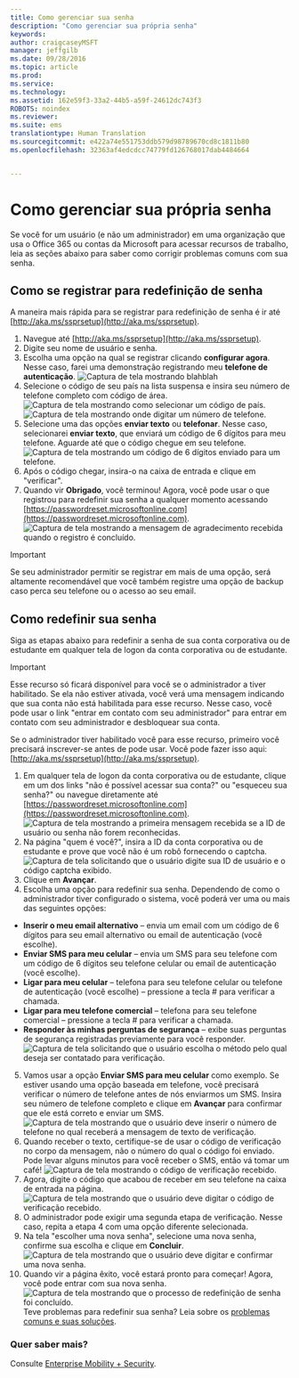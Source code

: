 ```yaml
---
title: Como gerenciar sua senha
description: "Como gerenciar sua própria senha"
keywords: 
author: craigcaseyMSFT
manager: jeffgilb
ms.date: 09/28/2016
ms.topic: article
ms.prod: 
ms.service: 
ms.technology: 
ms.assetid: 162e59f3-33a2-44b5-a59f-24612dc743f3
ROBOTS: noindex
ms.reviewer: 
ms.suite: ems
translationtype: Human Translation
ms.sourcegitcommit: e422a74e551753ddb579d98789670cd8c1811b80
ms.openlocfilehash: 32363af4edcdcc74779fd126768017dab4484664


---
```


# Como gerenciar sua própria senha

Se você for um usuário (e não um administrador) em uma organização que usa o Office 365 ou contas da Microsoft para acessar recursos de trabalho, leia as seções abaixo para saber como corrigir problemas comuns com sua senha.

## Como se registrar para redefinição de senha
A maneira mais rápida para se registrar para redefinição de senha é ir até [http://aka.ms/ssprsetup](http://aka.ms/ssprsetup).

1.  Navegue até [http://aka.ms/ssprsetup](http://aka.ms/ssprsetup).
2.  Digite seu nome de usuário e senha.
3.  Escolha uma opção na qual se registrar clicando **configurar agora**. Nesse caso, farei uma demonstração registrando meu **telefone de autenticação**.
![Captura de tela mostrando blahblah](./media/ft-mngPW-1-setup.png)
4.  Selecione o código de seu país na lista suspensa e insira seu número de telefone completo com código de área.
![Captura de tela mostrando como selecionar um código de país. ](./media/ft-mngPW-2-enterNumber.png)![Captura de tela mostrando onde digitar um número de telefone.](./media/ft-mngPW-3-enterNumber2.png)
5.  Selecione uma das opções **enviar texto** ou **telefonar**. Nesse caso, selecionarei **enviar texto**, que enviará um código de 6 dígitos para meu telefone. Aguarde até que o código chegue em seu telefone.
![Captura de tela mostrando um código de 6 dígitos enviado para um telefone.](./media/ft-mngPW-4-textCode.png)
6.  Após o código chegar, insira-o na caixa de entrada e clique em "verificar".
7.  Quando vir **Obrigado**, você terminou! Agora, você pode usar o que registrou para redefinir sua senha a qualquer momento acessando [https://passwordreset.microsoftonline.com](https://passwordreset.microsoftonline.com).
![Captura de tela mostrando a mensagem de agradecimento recebida quando o registro é concluído.](./media/ft-mngPW-5-thanks.png)

> [!IMPORTANT]
> Se seu administrador permitir se registrar em mais de uma opção, será altamente recomendável que você também registre uma opção de backup caso perca seu telefone ou o acesso ao seu email.

## Como redefinir sua senha
Siga as etapas abaixo para redefinir a senha de sua conta corporativa ou de estudante em qualquer tela de logon da conta corporativa ou de estudante.

> [!IMPORTANT]
> Esse recurso só ficará disponível para você se o administrador a tiver habilitado. Se ela não estiver ativada, você verá uma mensagem indicando que sua conta não está habilitada para esse recurso. Nesse caso, você pode usar o link "entrar em contato com seu administrador" para entrar em contato com seu administrador e desbloquear sua conta.
>
Se o administrador tiver habilitado você para esse recurso, primeiro você precisará inscrever-se antes de pode usar. Você pode fazer isso aqui: [http://aka.ms/ssprsetup](http://aka.ms/ssprsetup).

1.  Em qualquer tela de logon da conta corporativa ou de estudante, clique em um dos links "não é possível acessar sua conta?" ou "esqueceu sua senha?" ou navegue diretamente até [https://passwordreset.microsoftonline.com](https://passwordreset.microsoftonline.com).
![Captura de tela mostrando a primeira mensagem recebida se a ID de usuário ou senha não forem reconhecidas.](./media/ft-mngPW-6-resetPWbegin.png)
2.  Na página "quem é você?", insira a ID da conta corporativa ou de estudante e prove que você não é um robô fornecendo o captcha.
![Captura de tela solicitando que o usuário digite sua ID de usuário e o código captcha exibido.](./media/ft-mngPW-7-enterID.png)
3.  Clique em **Avançar**.
4.  Escolha uma opção para redefinir sua senha. Dependendo de como o administrador tiver configurado o sistema, você poderá ver uma ou mais das seguintes opções:
 - **Inserir o meu email alternativo** – envia um email com um código de 6 dígitos para seu email alternativo ou email de autenticação (você escolhe).
  - **Enviar SMS para meu celular** – envia um SMS para seu telefone com um código de 6 dígitos seu telefone celular ou email de autenticação (você escolhe).
  - **Ligar para meu celular** – telefona para seu telefone celular ou telefone de autenticação (você escolhe) – pressione a tecla # para verificar a chamada.
 - **Ligar para meu telefone comercial** – telefona para seu telefone comercial – pressione a tecla # para verificar a chamada.
 - **Responder às minhas perguntas de segurança** – exibe suas perguntas de segurança registradas previamente para você responder.
 ![Captura de tela solicitando que o usuário escolha o método pelo qual deseja ser contatado para verificação.](./media/ft-mngPW-8-answerQuestions.png)
5.  Vamos usar a opção **Enviar SMS para meu celular** como exemplo. Se estiver usando uma opção baseada em telefone, você precisará verificar o número de telefone antes de nós enviarmos um SMS. Insira seu número de telefone completo e clique em **Avançar** para confirmar que ele está correto e enviar um SMS.
![Captura de tela mostrando que o usuário deve inserir o número de telefone no qual receberá a mensagem de texto de verificação.](./media/ft-mngPW-9-textNumber.png)
6.  Quando receber o texto, certifique-se de usar o código de verificação no corpo da mensagem, não o número do qual o código foi enviado. Pode levar alguns minutos para você receber o SMS, então vá tomar um café!
![Captura de tela mostrando o código de verificação recebido.](./media/ft-mngPW-10-verificationCode.png)
7.  Agora, digite o código que acabou de receber em seu telefone na caixa de entrada na página.
![Captura de tela mostrando que o usuário deve digitar o código de verificação recebido.](./media/ft-mngPW-11-enterCode.png)
8.  O administrador pode exigir uma segunda etapa de verificação. Nesse caso, repita a etapa 4 com uma opção diferente selecionada.
9.  Na tela "escolher uma nova senha", selecione uma nova senha, confirme sua escolha e clique em **Concluir**.
![Captura de tela mostrando que o usuário deve digitar e confirmar uma nova senha.](./media/ft-mngPW-12-clickFinish.png)
10. Quando vir a página êxito, você estará pronto para começar! Agora, você pode entrar com sua nova senha.
![Captura de tela mostrando que o processo de redefinição de senha foi concluído.](./media/ft-mngPW-13-success.png)
Teve problemas para redefinir sua senha? Leia sobre os [problemas comuns e suas soluções](https://azure.microsoft.com/en-us/documentation/articles/active-directory-passwords-update-your-own-password/#common-problems-and-their-solutions).

### Quer saber mais?
Consulte [Enterprise Mobility + Security](https://www.microsoft.com/en-us/server-cloud/enterprise-mobility/overview.aspx).



<!--HONumber=Oct16_HO2-->


